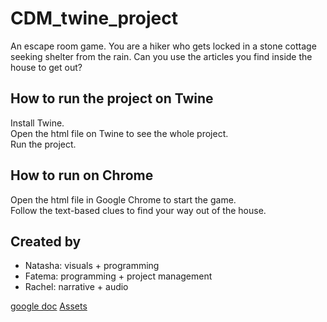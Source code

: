 # CDM_twine_project

An escape room game. You are a hiker who gets locked in a stone cottage seeking shelter from the rain. Can you use the articles you find inside the house to get out? 

## How to run the project on Twine

Install Twine.  
Open the html file on Twine to see the whole project.  
Run the project.  

## How to run on Chrome

Open the html file in Google Chrome to start the game.  
Follow the text-based clues to find your way out of the house.  

## Created by
* Natasha: visuals + programming
* Fatema: programming + project management
* Rachel: narrative + audio

[google doc](https://docs.google.com/document/d/1bubrmVb98i2CYMAy0820Rx5oeGe93DyKkvXOTdGlHhU/edit?ts=5dcb181d)
[Assets](https://docs.google.com/document/d/1zcFUdkOJfpLgMAd0cyJZdLj5xEArwFFzUqJFFKK_ml8/edit)
